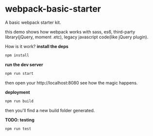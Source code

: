 # webpack-basic-starter

A basic webpack starter kit.

this demo shows how webpack works with sass, es6, third-party library(jQuery, moment .etc), legacy javascript code(like jQuery plugin).

How is it work?
**install the deps**
```bash
npm install
```

**run the dev server**
```bash
npm run start
```

then open your http://localhost:8080 see how the magic happens.

**deployment**

```bash
npm run build
```
then you'll find a new build folder generated.

**TODO: testing**

```bash
npm run test
```
